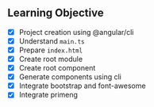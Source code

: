 ## Learning Objective

- [x] Project creation using @angular/cli
- [x] Understand `main.ts`
- [x] Prepare `index.html`
- [x] Create root module
- [x] Create root component
- [x] Generate components using cli
- [x] Integrate bootstrap and font-awesome
- [x] Integrate primeng

